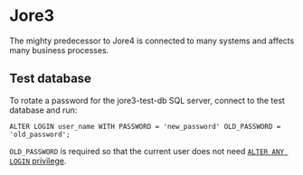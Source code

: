 # Jore3

The mighty predecessor to Jore4 is connected to many systems and affects many business processes.

## Test database

To rotate a password for the jore3-test-db SQL server, connect to the test database and run:
```tsql
ALTER LOGIN user_name WITH PASSWORD = 'new_password' OLD_PASSWORD = 'old_password';
```

`OLD_PASSWORD` is required so that the current user does not need [`ALTER ANY LOGIN` privilege](https://docs.microsoft.com/en-us/sql/t-sql/statements/alter-login-transact-sql?view=sql-server-ver15#c-changing-the-password-of-a-login-when-logged-in-as-the-login).
